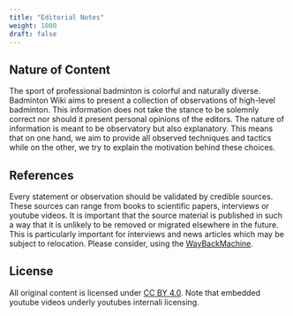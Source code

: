 ```yaml
---
title: "Editorial Notes"
weight: 1000
draft: false
---
```


## Nature of Content

The sport of professional badminton is colorful and naturally diverse.
Badminton Wiki aims to present a collection of observations of high-level badminton.
This information does not take the stance to be solemnly correct nor should it present personal
opinions of the editors.
The nature of information is meant to be observatory but also explanatory.
This means that on one hand, we aim to provide all observed techniques and tactics while on the
other, we try to explain the motivation behind these choices.

## References

Every statement or observation should be validated by credible sources.
These sources can range from books to scientific papers, interviews or youtube videos.
It is important that the source material is published in such a way that it is unlikely to be
removed or migrated elsewhere in the future.
This is particularly important for interviews and news articles which may be subject to relocation.
Please consider, using the [WayBackMachine](https://web.archive.org/).

## License

All original content is licensed under [CC BY 4.0](https://creativecommons.org/licenses/by/4.0/).
Note that embedded youtube videos underly youtubes internali licensing.
